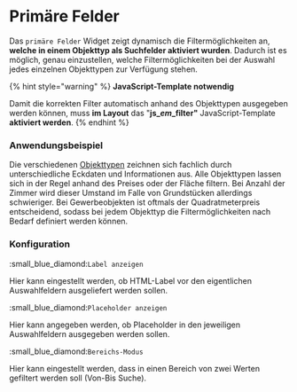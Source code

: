 # Primäre Felder

Das `primäre Felder` Widget zeigt dynamisch die Filtermöglichkeiten an, **welche in einem Objekttyp als Suchfelder aktiviert wurden**. Dadurch ist es möglich, genau einzustellen, welche Filtermöglichkeiten bei der Auswahl jedes einzelnen Objekttypen zur Verfügung stehen.

{% hint style="warning" %}
**JavaScript-Template notwendig**

Damit die korrekten Filter automatisch anhand des Objekttypen ausgegeben werden können, muss **im Layout** das "**js\_**_**em**_**\_filter"** JavaScript-Template **aktiviert werden**.
{% endhint %}

### Anwendungsbeispiel

Die verschiedenen [Objekttypen](../../objekttypen/objekttypen.md) zeichnen sich fachlich durch unterschiedliche Eckdaten und Informationen aus. Alle Objekttypen lassen sich in der Regel anhand des Preises oder der Fläche filtern. Bei Anzahl der Zimmer wird dieser Umstand im Falle von Grundstücken allerdings schwieriger. Bei Gewerbeobjekten ist oftmals der Quadratmeterpreis entscheidend, sodass bei jedem Objekttyp die Filtermöglichkeiten nach Bedarf definiert werden können.

### Konfiguration

:small\_blue\_diamond:`Label anzeigen`

Hier kann eingestellt werden, ob HTML-Label vor den eigentlichen Auswahlfeldern ausgeliefert werden sollen.

:small\_blue\_diamond:`Placeholder anzeigen`

Hier kann angegeben werden, ob Placeholder in den jeweiligen Auswahlfeldern ausgegeben werden sollen.

:small\_blue\_diamond:`Bereichs-Modus`

Hier kann eingestellt werden, dass in einen Bereich von zwei Werten gefiltert werden soll (Von-Bis Suche).
